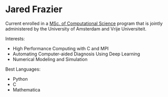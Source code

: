 # Jared Frazier

Current enrolled in a [MSc. of Computational Science](https://www.uva.nl/en/programmes/masters/computational-science/computational-science.html) program that is jointly administered by the University of Amsterdam and Vrije Universiteit.

Interests:
* High Performance Computing with C and MPI 
* Automating Computer-aided Diagnosis Using Deep Learning
* Numerical Modeling and Simulation

Best Languages:
* Python
* C
* Mathematica

<!-- [![Top Langs](https://github-readme-stats.vercel.app/api/top-langs/?username=jfdev001)](https://github.com/anuraghazra/github-readme-stats) -->

<!--
**jfdev001/jfdev001** is a ✨ _special_ ✨ repository because its `README.md` (this file) appears on your GitHub profile.

Here are some ideas to get you started:

- 🔭 I’m currently working on ...
- 🌱 I’m currently learning ...
- 👯 I’m looking to collaborate on ...
- 🤔 I’m looking for help with ...
- 💬 Ask me about ...
- 📫 How to reach me: ...
- 😄 Pronouns: ...
- ⚡ Fun fact: ...
-->
